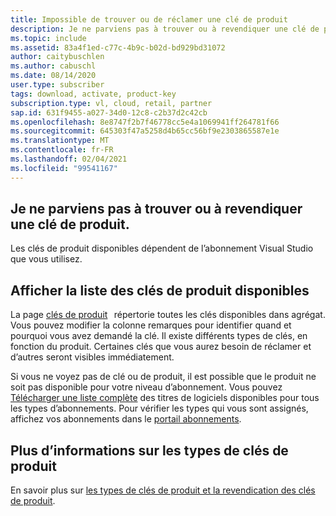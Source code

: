 ```yaml
---
title: Impossible de trouver ou de réclamer une clé de produit
description: Je ne parviens pas à trouver ou à revendiquer une clé de produit, incluse dans mon abonnement Visual Studio.
ms.topic: include
ms.assetid: 83a4f1ed-c77c-4b9c-b02d-bd929bd31072
author: caitybuschlen
ms.author: cabuschl
ms.date: 08/14/2020
user.type: subscriber
tags: download, activate, product-key
subscription.type: vl, cloud, retail, partner
sap.id: 631f9455-a027-34d0-12c8-c2b37d2c42cb
ms.openlocfilehash: 8e8747f2b7f46778cc5e4a1069941ff264781f66
ms.sourcegitcommit: 645303f47a5258d4b65cc56bf9e2303865587e1e
ms.translationtype: MT
ms.contentlocale: fr-FR
ms.lasthandoff: 02/04/2021
ms.locfileid: "99541167"
---
```

## <a name="im-unable-to-find-or-claim-a-product-key"></a>Je ne parviens pas à trouver ou à revendiquer une clé de produit.

Les clés de produit disponibles dépendent de l’abonnement Visual Studio que vous utilisez.  

## <a name="view-a-list-of-available-product-keys"></a>Afficher la liste des clés de produit disponibles 

La page [clés de produit](https://my.visualstudio.com/productkeys)   répertorie toutes les clés disponibles dans agrégat. Vous pouvez modifier la colonne remarques pour identifier quand et pourquoi vous avez demandé la clé. Il existe différents types de clés, en fonction du produit. Certaines clés que vous aurez besoin de réclamer et d’autres seront visibles immédiatement. 

Si vous ne voyez pas de clé ou de produit, il est possible que le produit ne soit pas disponible pour votre niveau d’abonnement. Vous pouvez [Télécharger une liste complète](https://download.microsoft.com/download/1/5/4/15454442-CF17-47B9-A65D-DF84EF88511B/Visual_Studio_by_Subscription_Level.xlsx) des titres de logiciels disponibles pour tous les types d’abonnements. Pour vérifier les types qui vous sont assignés, affichez vos abonnements dans le [portail abonnements](https://my.visualstudio.com/subscriptions).  

## <a name="more-information-on-product-key-types"></a>Plus d’informations sur les types de clés de produit

En savoir plus sur [les types de clés de produit et la revendication des clés de produit](https://docs.microsoft.com/visualstudio/subscriptions/find-keys).  